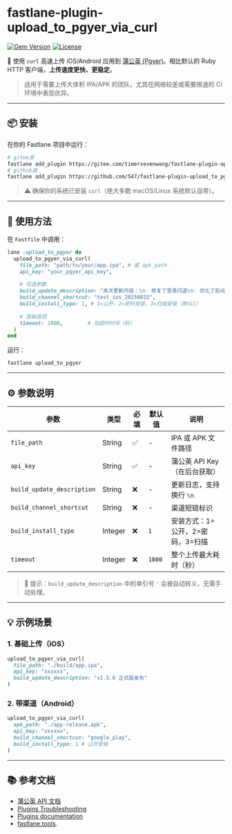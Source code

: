 
# fastlane-plugin-upload_to_pgyer_via_curl

[![Gem Version](https://img.shields.io/gem/v/fastlane-plugin-upload_to_pgyer_via_curl.svg?style=flat)](https://rubygems.org/gems/fastlane-plugin-upload_to_pgyer_via_curl)
[![License](https://img.shields.io/badge/license-MIT-green.svg?style=flat)](https://opensource.org/licenses/MIT)

🚀 使用 `curl` 高速上传 iOS/Android 应用到 [蒲公英 (Pgyer)](https://www.pgyer.com)。相比默认的 Ruby HTTP 客户端，**上传速度更快、更稳定**。

> 适用于需要上传大体积 IPA/APK 的团队，尤其在网络较差或需要限速的 CI 环境中表现优异。

---

## 📦 安装

在你的 Fastlane 项目中运行：

```bash
# gitee源
fastlane add_plugin https://gitee.com/timersevenwang/fastlane-plugin-upload_to_pgyer_via_curl/releases/download/1.0.0/fastlane-plugin-upload_to_pgyer_via_curl-1.0.0.gem
# github源
fastlane add_plugin https://github.com/547/fastlane-plugin-upload_to_pgyer_via_curl/releases/download/1.0.0/fastlane-plugin-upload_to_pgyer_via_curl-1.0.0.gem
```

> ⚠️ 确保你的系统已安装 `curl`（绝大多数 macOS/Linux 系统默认自带）。

---

## 🚀 使用方法

在 `Fastfile` 中调用：

```ruby
lane :upload_to_pgyer do
  upload_to_pgyer_via_curl(
    file_path: "path/to/your/app.ipa", # 或 apk_path
    api_key: "your_pgyer_api_key",
    
    # 可选参数
    build_update_description: "本次更新内容：\n- 修复了登录闪退\n- 优化了启动速度",
    build_channel_shortcut: "test_ios_20250815",
    build_install_type: 1, # 1=公开，2=密码安装，3=扫描安装（默认1）
    
    # 高级选项
    timeout: 1800,        # 总超时时间（秒）
  )
end
```

运行：

```bash
fastlane upload_to_pgyer
```

---

## ⚙️ 参数说明

| 参数 | 类型 | 必填 | 默认值 | 说明 |
|------|------|------|--------|------|
| `file_path` | String | ✅ | - | IPA 或 APK 文件路径 |
| `api_key` | String | ✅ | - | 蒲公英 API Key（在后台获取） |
| `build_update_description` | String | ❌ | - | 更新日志，支持换行 `\n` |
| `build_channel_shortcut` | String | ❌ | - | 渠道短链标识 |
| `build_install_type` | Integer | ❌ | `1` | 安装方式：1=公开，2=密码，3=扫描 |
| `timeout` | Integer | ❌ | `1800` | 整个上传最大耗时（秒） |

> 📝 提示：`build_update_description` 中的单引号 `'` 会被自动转义，无需手动处理。

---

## 💡 示例场景

### 1. 基础上传（iOS）

```ruby
upload_to_pgyer_via_curl(
  file_path: "./build/app.ipa",
  api_key: "xxxxxx",
  build_update_description: "v1.5.0 正式版发布"
)
```

### 2. 带渠道（Android）

```ruby
upload_to_pgyer_via_curl(
  apk_path: "./app-release.apk",
  api_key: "xxxxxx",
  build_channel_shortcut: "google_play",
  build_install_type: 1 # 公开安装
)
```

---

## 📚 参考文档
- [蒲公英 API 文档](https://www.pgyer.com/doc/view/api#uploadApp)
- [Plugins Troubleshooting](https://docs.fastlane.tools/plugins/plugins-troubleshooting/) 
- [Plugins documentation](https://docs.fastlane.tools/actions/)
- [fastlane.tools](https://fastlane.tools).


